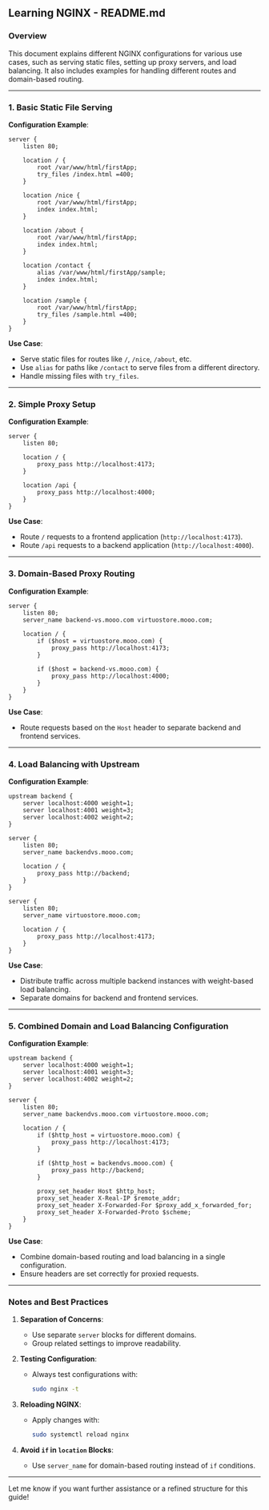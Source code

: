 
## Learning NGINX - README.md

### Overview

This document explains different NGINX configurations for various use cases, such as serving static files, setting up proxy servers, and load balancing. It also includes examples for handling different routes and domain-based routing.

---

### 1. Basic Static File Serving

**Configuration Example**:
```nginx
server {
    listen 80;

    location / {
        root /var/www/html/firstApp;
        try_files /index.html =400;
    }

    location /nice {
        root /var/www/html/firstApp;
        index index.html;
    }

    location /about {
        root /var/www/html/firstApp;
        index index.html;
    }

    location /contact {
        alias /var/www/html/firstApp/sample;
        index index.html;
    }

    location /sample {
        root /var/www/html/firstApp;
        try_files /sample.html =400;
    }
}
```

**Use Case**:
- Serve static files for routes like `/`, `/nice`, `/about`, etc.
- Use `alias` for paths like `/contact` to serve files from a different directory.
- Handle missing files with `try_files`.

---

### 2. Simple Proxy Setup

**Configuration Example**:
```nginx
server {
    listen 80;

    location / {
        proxy_pass http://localhost:4173;
    }

    location /api {
        proxy_pass http://localhost:4000;
    }
}
```

**Use Case**:
- Route `/` requests to a frontend application (`http://localhost:4173`).
- Route `/api` requests to a backend application (`http://localhost:4000`).

---

### 3. Domain-Based Proxy Routing

**Configuration Example**:
```nginx
server {
    listen 80;
    server_name backend-vs.mooo.com virtuostore.mooo.com;

    location / {
        if ($host = virtuostore.mooo.com) {
            proxy_pass http://localhost:4173;
        }

        if ($host = backend-vs.mooo.com) {
            proxy_pass http://localhost:4000;
        }
    }
}
```

**Use Case**:
- Route requests based on the `Host` header to separate backend and frontend services.

---

### 4. Load Balancing with Upstream

**Configuration Example**:
```nginx
upstream backend {
    server localhost:4000 weight=1;
    server localhost:4001 weight=3;
    server localhost:4002 weight=2;
}

server {
    listen 80;
    server_name backendvs.mooo.com;

    location / {
        proxy_pass http://backend;
    }
}

server {
    listen 80;
    server_name virtuostore.mooo.com;

    location / {
        proxy_pass http://localhost:4173;
    }
}
```

**Use Case**:
- Distribute traffic across multiple backend instances with weight-based load balancing.
- Separate domains for backend and frontend services.

---

### 5. Combined Domain and Load Balancing Configuration

**Configuration Example**:
```nginx
upstream backend {
    server localhost:4000 weight=1;
    server localhost:4001 weight=3;
    server localhost:4002 weight=2;
}

server {
    listen 80;
    server_name backendvs.mooo.com virtuostore.mooo.com;

    location / {
        if ($http_host = virtuostore.mooo.com) {
            proxy_pass http://localhost:4173;
        }

        if ($http_host = backendvs.mooo.com) {
            proxy_pass http://backend;
        }

        proxy_set_header Host $http_host;
        proxy_set_header X-Real-IP $remote_addr;
        proxy_set_header X-Forwarded-For $proxy_add_x_forwarded_for;
        proxy_set_header X-Forwarded-Proto $scheme;
    }
}
```

**Use Case**:
- Combine domain-based routing and load balancing in a single configuration.
- Ensure headers are set correctly for proxied requests.

---


### Notes and Best Practices

1. **Separation of Concerns**:
   - Use separate `server` blocks for different domains.
   - Group related settings to improve readability.

2. **Testing Configuration**:
   - Always test configurations with:
     ```bash
     sudo nginx -t
     ```

3. **Reloading NGINX**:
   - Apply changes with:
     ```bash
     sudo systemctl reload nginx
     ```

4. **Avoid `if` in `location` Blocks**:
   - Use `server_name` for domain-based routing instead of `if` conditions.

---

Let me know if you want further assistance or a refined structure for this guide!